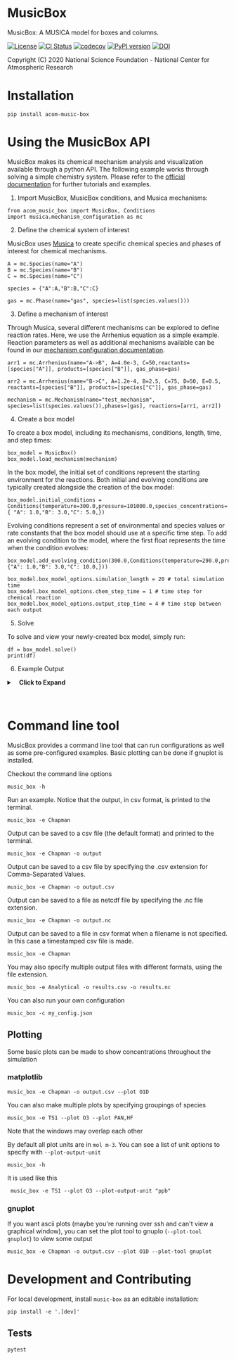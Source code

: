 
MusicBox
========

MusicBox: A MUSICA model for boxes and columns.

[![License](https://img.shields.io/github/license/NCAR/music-box.svg)](https://github.com/NCAR/music-box/blob/main/LICENSE)
[![CI Status](https://github.com/NCAR/music-box/actions/workflows/CI_Tests.yml/badge.svg)](https://github.com/NCAR/music-box/actions/workflows/CI_Tests.yml)
[![codecov](https://codecov.io/github/NCAR/music-box/graph/badge.svg?token=OR7JEQJSRQ)](https://codecov.io/github/NCAR/music-box)
[![PyPI version](https://badge.fury.io/py/acom-music-box.svg)](https://badge.fury.io/py/acom-music-box)
[![DOI](https://zenodo.org/badge/DOI/10.5281/zenodo.14008358.svg)](https://doi.org/10.5281/zenodo.14008358)


Copyright (C) 2020 National Science Foundation - National Center for Atmospheric Research

# Installation
```
pip install acom-music-box
```
# Using the MusicBox API
MusicBox makes its chemical mechanism analysis and visualization available through a python API. The following example works through solving a simple chemistry system. Please refer to the [official documentation](https://ncar.github.io/music-box/branch/main/index.html) for further tutorials and examples. 

1. Import MusicBox, MusicBox conditions, and Musica mechanisms:
```
from acom_music_box import MusicBox, Conditions
import musica.mechanism_configuration as mc                                      
```

2. Define the chemical system of interest

MusicBox uses [Musica](https://ncar.github.io/musica/index.html) to create specific chemical species and phases of interest for chemical mechanisms.
```
A = mc.Species(name="A")
B = mc.Species(name="B")
C = mc.Species(name="C")  

species = {"A":A,"B":B,"C":C}

gas = mc.Phase(name="gas", species=list(species.values()))
```
3. Define a mechanism of interest

Through Musica, several different mechanisms can be explored to define reaction rates. Here, we use the Arrhenius equation as a simple example. Reaction parameters as well as additional mechanisms available can be found in our [mechanism configuration documentation](https://ncar.github.io/musica/api/python.html#module-musica.mechanism_configuration). 
```
arr1 = mc.Arrhenius(name="A->B", A=4.0e-3, C=50,reactants=[species["A"]], products=[species["B"]], gas_phase=gas)  

arr2 = mc.Arrhenius(name="B->C", A=1.2e-4, B=2.5, C=75, D=50, E=0.5, reactants=[species["B"]], products=[species["C"]], gas_phase=gas)

mechanism = mc.Mechanism(name="test_mechanism", species=list(species.values()),phases=[gas], reactions=[arr1, arr2])
```

4. Create a box model

To create a box model, including its mechanisms, conditions, length, time, and step times:
```
box_model = MusicBox()
box_model.load_mechanism(mechanism)
```

In the box model, the initial set of conditions represent the starting environment for the reactions. Both initial and evolving conditions are typically created alongside the creation of the box model:
```
box_model.initial_conditions = Conditions(temperature=300.0,pressure=101000.0,species_concentrations={ "A": 1.0,"B": 3.0,"C": 5.0,})
```

Evolving conditions represent a set of environmental and species values or rate constants that the box model should use at a specific time step. To add an evolving condition to the model, where the first float represents the time when the condition evolves:
```
box_model.add_evolving_condition(300.0,Conditions(temperature=290.0,pressure=100200.0,species_concentrations={"A": 1.0,"B": 3.0,"C": 10.0,}))
```


```
box_model.box_model_options.simulation_length = 20 # total simulation time
box_model.box_model_options.chem_step_time = 1 # time step for chemical reaction
box_model.box_model_options.output_step_time = 4 # time step between each output
```

5. Solve

To solve and view your newly-created box model, simply run:
```
df = box_model.solve()
print(df)
```

6. Example Output
<details><summary>&nbsp;&nbsp;&nbsp;<b>Click to Expand</b></summary>

|     |   time.s |   ENV.temperature.K |   ENV.pressure.Pa |   ENV.air number density.mol m-3 |   CONC.A.mol m-3 |   CONC.B.mol m-3 |   CONC.C.mol m-3 |
|----:|---------:|--------------------:|------------------:|---------------------------------:|-----------------:|-----------------:|-----------------:|
|   0 |        0 |                 300 |            101000 |                          40.4917 |         1        |      3           |          5       |
|   1 |        6 |                 300 |            101000 |                          40.4917 |         0.972046 |      6.69421e-06 |          8.02795 |
|   2 |       12 |                 300 |            101000 |                          40.4917 |         0.944872 |      6.50707e-06 |          8.05512 |
|   3 |       18 |                 300 |            101000 |                          40.4917 |         0.918459 |      6.32517e-06 |          8.08153 |
|   4 |       24 |                 300 |            101000 |                          40.4917 |         0.892784 |      6.14835e-06 |          8.10721 |
|   5 |       30 |                 300 |            101000 |                          40.4917 |         0.867827 |      5.97648e-06 |          8.13217 |
|   6 |       36 |                 300 |            101000 |                          40.4917 |         0.843567 |      5.80941e-06 |          8.15643 |
|   7 |       42 |                 300 |            101000 |                          40.4917 |         0.819986 |      5.64701e-06 |          8.18001 |
|   8 |       48 |                 300 |            101000 |                          40.4917 |         0.797063 |      5.48915e-06 |          8.20293 |
|   9 |       54 |                 300 |            101000 |                          40.4917 |         0.774782 |      5.33571e-06 |          8.22521 |
|  10 |       60 |                 300 |            101000 |                          40.4917 |         0.753123 |      5.18655e-06 |          8.24687 |
|  11 |       66 |                 300 |            101000 |                          40.4917 |         0.73207  |      5.04156e-06 |          8.26792 |
|  12 |       72 |                 300 |            101000 |                          40.4917 |         0.711605 |      4.90063e-06 |          8.28839 |
|  13 |       78 |                 300 |            101000 |                          40.4917 |         0.691713 |      4.76363e-06 |          8.30828 |
|  14 |       84 |                 300 |            101000 |                          40.4917 |         0.672376 |      4.63047e-06 |          8.32762 |
|  15 |       90 |                 300 |            101000 |                          40.4917 |         0.65358  |      4.50103e-06 |          8.34642 |
|  16 |       96 |                 300 |            101000 |                          40.4917 |         0.63531  |      4.3752e-06  |          8.36469 |
|  17 |      102 |                 300 |            101000 |                          40.4917 |         0.61755  |      4.25289e-06 |          8.38245 |
|  18 |      108 |                 300 |            101000 |                          40.4917 |         0.600287 |      4.13401e-06 |          8.39971 |
|  19 |      114 |                 300 |            101000 |                          40.4917 |         0.583506 |      4.01844e-06 |          8.41649 |
|  20 |      120 |                 300 |            101000 |                          40.4917 |         0.567194 |      3.90611e-06 |          8.4328  |
|  21 |      126 |                 300 |            101000 |                          40.4917 |         0.551339 |      3.79692e-06 |          8.44866 |
|  22 |      132 |                 300 |            101000 |                          40.4917 |         0.535926 |      3.69078e-06 |          8.46407 |
|  23 |      138 |                 300 |            101000 |                          40.4917 |         0.520945 |      3.5876e-06  |          8.47905 |
|  24 |      144 |                 300 |            101000 |                          40.4917 |         0.506382 |      3.48731e-06 |          8.49361 |
|  25 |      150 |                 300 |            101000 |                          40.4917 |         0.492227 |      3.38983e-06 |          8.50777 |
|  26 |      156 |                 300 |            101000 |                          40.4917 |         0.478467 |      3.29507e-06 |          8.52153 |
|  27 |      162 |                 300 |            101000 |                          40.4917 |         0.465091 |      3.20295e-06 |          8.53491 |
|  28 |      168 |                 300 |            101000 |                          40.4917 |         0.45209  |      3.11342e-06 |          8.54791 |
|  29 |      174 |                 300 |            101000 |                          40.4917 |         0.439452 |      3.02638e-06 |          8.56055 |
|  30 |      180 |                 300 |            101000 |                          40.4917 |         0.427167 |      2.94178e-06 |          8.57283 |
|  31 |      186 |                 300 |            101000 |                          40.4917 |         0.415226 |      2.85955e-06 |          8.58477 |
|  32 |      192 |                 300 |            101000 |                          40.4917 |         0.403619 |      2.77961e-06 |          8.59638 |
|  33 |      198 |                 300 |            101000 |                          40.4917 |         0.392336 |      2.70191e-06 |          8.60766 |
|  34 |      204 |                 300 |            101000 |                          40.4917 |         0.381368 |      2.62638e-06 |          8.61863 |
|  35 |      210 |                 300 |            101000 |                          40.4917 |         0.370707 |      2.55296e-06 |          8.62929 |
|  36 |      216 |                 300 |            101000 |                          40.4917 |         0.360344 |      2.48159e-06 |          8.63965 |
|  37 |      222 |                 300 |            101000 |                          40.4917 |         0.350271 |      2.41222e-06 |          8.64973 |
|  38 |      228 |                 300 |            101000 |                          40.4917 |         0.340479 |      2.34479e-06 |          8.65952 |
|  39 |      234 |                 300 |            101000 |                          40.4917 |         0.330961 |      2.27924e-06 |          8.66904 |
|  40 |      240 |                 300 |            101000 |                          40.4917 |         0.32171  |      2.21552e-06 |          8.67829 |
|  41 |      246 |                 300 |            101000 |                          40.4917 |         0.312716 |      2.15359e-06 |          8.68728 |
|  42 |      252 |                 300 |            101000 |                          40.4917 |         0.303975 |      2.09339e-06 |          8.69602 |
|  43 |      258 |                 300 |            101000 |                          40.4917 |         0.295477 |      2.03487e-06 |          8.70452 |
|  44 |      264 |                 300 |            101000 |                          40.4917 |         0.287217 |      1.97798e-06 |          8.71278 |
|  45 |      270 |                 300 |            101000 |                          40.4917 |         0.279188 |      1.92269e-06 |          8.72081 |
|  46 |      276 |                 300 |            101000 |                          40.4917 |         0.271384 |      1.86894e-06 |          8.72861 |
|  47 |      282 |                 300 |            101000 |                          40.4917 |         0.263797 |      1.8167e-06  |          8.7362  |
|  48 |      288 |                 300 |            101000 |                          40.4917 |         0.256423 |      1.76591e-06 |          8.74358 |
|  49 |      294 |                 300 |            101000 |                          40.4917 |         0.249255 |      1.71655e-06 |          8.75074 |
|  50 |      300 |                 300 |            101000 |                          40.4917 |         0.242287 |      1.66856e-06 |          8.75771 |
|  51 |      306 |                 290 |            100200 |                          41.5562 |         0.971887 |      7.32221e-06 |         13.0281  |
|  52 |      312 |                 290 |            100200 |                          41.5562 |         0.944564 |      7.11636e-06 |         13.0554  |
|  53 |      318 |                 290 |            100200 |                          41.5562 |         0.918009 |      6.91629e-06 |         13.082   |
|  54 |      324 |                 290 |            100200 |                          41.5562 |         0.892201 |      6.72185e-06 |         13.1078  |
|  55 |      330 |                 290 |            100200 |                          41.5562 |         0.867118 |      6.53288e-06 |         13.1329  |
|  56 |      336 |                 290 |            100200 |                          41.5562 |         0.84274  |      6.34922e-06 |         13.1573  |
|  57 |      342 |                 290 |            100200 |                          41.5562 |         0.819048 |      6.17072e-06 |         13.1809  |
|  58 |      348 |                 290 |            100200 |                          41.5562 |         0.796022 |      5.99724e-06 |         13.204   |
|  59 |      354 |                 290 |            100200 |                          41.5562 |         0.773643 |      5.82864e-06 |         13.2264  |
|  60 |      360 |                 290 |            100200 |                          41.5562 |         0.751893 |      5.66478e-06 |         13.2481  |
|  61 |      366 |                 290 |            100200 |                          41.5562 |         0.730755 |      5.50552e-06 |         13.2692  |
|  62 |      372 |                 290 |            100200 |                          41.5562 |         0.710211 |      5.35074e-06 |         13.2898  |
|  63 |      378 |                 290 |            100200 |                          41.5562 |         0.690245 |      5.20031e-06 |         13.3097  |
|  64 |      384 |                 290 |            100200 |                          41.5562 |         0.67084  |      5.05412e-06 |         13.3292  |
|  65 |      390 |                 290 |            100200 |                          41.5562 |         0.65198  |      4.91203e-06 |         13.348   |
|  66 |      396 |                 290 |            100200 |                          41.5562 |         0.633651 |      4.77394e-06 |         13.3663  |
|  67 |      402 |                 290 |            100200 |                          41.5562 |         0.615837 |      4.63972e-06 |         13.3842  |
|  68 |      408 |                 290 |            100200 |                          41.5562 |         0.598524 |      4.50929e-06 |         13.4015  |
|  69 |      414 |                 290 |            100200 |                          41.5562 |         0.581697 |      4.38252e-06 |         13.4183  |
|  70 |      420 |                 290 |            100200 |                          41.5562 |         0.565344 |      4.25931e-06 |         13.4347  |
|  71 |      426 |                 290 |            100200 |                          41.5562 |         0.54945  |      4.13956e-06 |         13.4505  |
|  72 |      432 |                 290 |            100200 |                          41.5562 |         0.534003 |      4.02319e-06 |         13.466   |
|  73 |      438 |                 290 |            100200 |                          41.5562 |         0.518991 |      3.91008e-06 |         13.481   |
|  74 |      444 |                 290 |            100200 |                          41.5562 |         0.5044   |      3.80016e-06 |         13.4956  |
|  75 |      450 |                 290 |            100200 |                          41.5562 |         0.49022  |      3.69332e-06 |         13.5098  |
|  76 |      456 |                 290 |            100200 |                          41.5562 |         0.476438 |      3.58949e-06 |         13.5236  |
|  77 |      462 |                 290 |            100200 |                          41.5562 |         0.463044 |      3.48858e-06 |         13.537   |
|  78 |      468 |                 290 |            100200 |                          41.5562 |         0.450026 |      3.3905e-06  |         13.55    |
|  79 |      474 |                 290 |            100200 |                          41.5562 |         0.437374 |      3.29518e-06 |         13.5626  |
|  80 |      480 |                 290 |            100200 |                          41.5562 |         0.425078 |      3.20255e-06 |         13.5749  |
|  81 |      486 |                 290 |            100200 |                          41.5562 |         0.413128 |      3.11251e-06 |         13.5869  |
|  82 |      492 |                 290 |            100200 |                          41.5562 |         0.401514 |      3.02501e-06 |         13.5985  |
|  83 |      498 |                 290 |            100200 |                          41.5562 |         0.390226 |      2.93997e-06 |         13.6098  |
|  84 |      504 |                 290 |            100200 |                          41.5562 |         0.379255 |      2.85731e-06 |         13.6207  |
|  85 |      510 |                 290 |            100200 |                          41.5562 |         0.368593 |      2.77698e-06 |         13.6314  |
|  86 |      516 |                 290 |            100200 |                          41.5562 |         0.358231 |      2.69891e-06 |         13.6418  |
|  87 |      522 |                 290 |            100200 |                          41.5562 |         0.34816  |      2.62304e-06 |         13.6518  |
|  88 |      528 |                 290 |            100200 |                          41.5562 |         0.338372 |      2.5493e-06  |         13.6616  |
|  89 |      534 |                 290 |            100200 |                          41.5562 |         0.328859 |      2.47763e-06 |         13.6711  |
|  90 |      540 |                 290 |            100200 |                          41.5562 |         0.319614 |      2.40797e-06 |         13.6804  |
|  91 |      546 |                 290 |            100200 |                          41.5562 |         0.310628 |      2.34028e-06 |         13.6894  |
|  92 |      552 |                 290 |            100200 |                          41.5562 |         0.301895 |      2.27448e-06 |         13.6981  |
|  93 |      558 |                 290 |            100200 |                          41.5562 |         0.293408 |      2.21054e-06 |         13.7066  |
|  94 |      564 |                 290 |            100200 |                          41.5562 |         0.285159 |      2.1484e-06  |         13.7148  |
|  95 |      570 |                 290 |            100200 |                          41.5562 |         0.277143 |      2.088e-06   |         13.7229  |
|  96 |      576 |                 290 |            100200 |                          41.5562 |         0.269351 |      2.0293e-06  |         13.7306  |
|  97 |      582 |                 290 |            100200 |                          41.5562 |         0.261779 |      1.97225e-06 |         13.7382  |
|  98 |      588 |                 290 |            100200 |                          41.5562 |         0.254419 |      1.9168e-06  |         13.7456  |
|  99 |      594 |                 290 |            100200 |                          41.5562 |         0.247267 |      1.86291e-06 |         13.7527  |
| 100 |      600 |                 290 |            100200 |                          41.5562 |         0.240315 |      1.81054e-06 |         13.7597  |
</details><br></br>

# Command line tool
MusicBox provides a command line tool that can run configurations as well as some pre-configured examples. Basic plotting can be done if gnuplot is installed.

Checkout the command line options

```
music_box -h                                        
```

Run an example. Notice that the output, in csv format, is printed to the terminal.

```
music_box -e Chapman
```

Output can be saved to a csv file (the default format) and printed to the terminal.

```
music_box -e Chapman -o output
```

Output can be saved to a csv file by specifying the .csv extension for Comma-Separated Values.

```
music_box -e Chapman -o output.csv
```

Output can be saved to a file as netcdf file by specifying the .nc file extension.

```
music_box -e Chapman -o output.nc
```

Output can be saved to a file in csv format when a filename is not specified. In this case a timestamped csv file is made.

```
music_box -e Chapman
```

You may also specify multiple output files with different formats, using the file extension.

```
music_box -e Analytical -o results.csv -o results.nc
```

You can also run your own configuration

```
music_box -c my_config.json
```

## Plotting
Some basic plots can be made to show concentrations throughout the simulation

### matplotlib

```
music_box -e Chapman -o output.csv --plot O1D
```

You can also make multiple plots by specifying groupings of species

```
music_box -e TS1 --plot O3 --plot PAN,HF 
```

Note that the windows may overlap each other

By default all plot units are in `mol m-3`. You can see a list of unit options to specify with `--plot-output-unit`

```
music_box -h
```

It is used like this

```
 music_box -e TS1 --plot O3 --plot-output-unit "ppb"
```

### gnuplot
If you want ascii plots (maybe you're running over ssh and can't view a graphical window), you can set
the plot tool to gnuplo (`--plot-tool gnuplot`) to view some output

```
music_box -e Chapman -o output.csv --plot O1D --plot-tool gnuplot
```

# Development and Contributing

For local development, install `music-box` as an editable installation:

```
pip install -e '.[dev]'
```

## Tests

```
pytest
```
